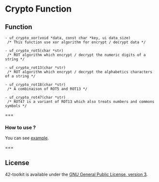 Crypto Function
==========

## Function

	- uf_crypto_xor(void *data, const char *key, ui data_size)
	 /* This function use xor algorithm for encrypt / decrypt data */

	- uf_crypto_rot5(char *str)
	 /* ROT algorithm which encrypt / decrypt the numeric digits of a string */

	- uf_crypto_rot13(char *str)
	 /* ROT algorithm which encrypt / decrypt the alphabetics characters of a string */

	- uf_crypto_rot18(char *str)
	 /* A combinaison of ROT5 and ROT13 */

	- uf_crypto_rot47(char *str)
	 /* ROT47 is a variant of ROT13 which also treats numbers and commons symbols */
===

### How to use ?

You can see [example](https://github.com/QuentinPerez/42-toolkit/tree/master/examples/libc/f_crypto).

===
## License

42-toolkit is available under the [GNU General Public License, version 3](LICENSE).
